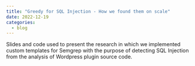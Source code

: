 ```yaml
---
title: "Greedy for SQL Injection - How we found them on scale"
date: 2022-12-19
categories:
  - blog
---
```


Slides and code used to present the research in which we implemented custom templates for Semgrep with the purpose of detecting SQL Injection from the analysis of Wordpress plugin source code.

